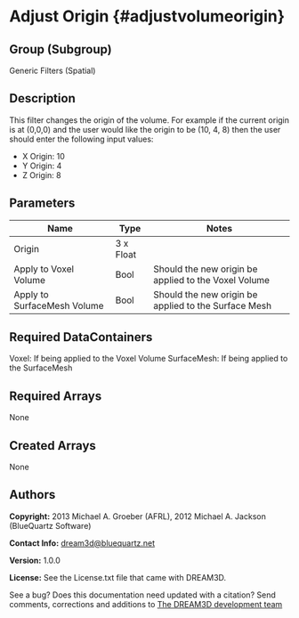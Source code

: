 Adjust Origin  {#adjustvolumeorigin}
==============================

## Group (Subgroup) ##
Generic Filters (Spatial)

## Description ##
This filter changes the origin of the volume. For example if the current origin is
at (0,0,0) and the user would like the origin to be (10, 4, 8) then the user should enter the following input values:

+ X Origin: 10
+ Y Origin: 4
+ Z Origin: 8

## Parameters ##

| Name    | Type      |  Notes |
|---------|-----------|--------|
|  Origin | 3 x Float |        |
| Apply to Voxel Volume | Bool | Should the new origin be applied to the Voxel Volume |
| Apply to SurfaceMesh Volume | Bool | Should the new origin be applied to the Surface Mesh |

## Required DataContainers ##
Voxel: If being applied to the Voxel Volume
SurfaceMesh: If being applied to the SurfaceMesh

## Required Arrays ##
None

## Created Arrays ##
None



## Authors ##

**Copyright:** 2013 Michael A. Groeber (AFRL), 2012 Michael A. Jackson (BlueQuartz Software)

**Contact Info:** dream3d@bluequartz.net

**Version:** 1.0.0

**License:**  See the License.txt file that came with DREAM3D.



See a bug? Does this documentation need updated with a citation? Send comments, corrections and additions to [The DREAM3D development team](mailto:dream3d@bluequartz.net?subject=Documentation%20Correction)

